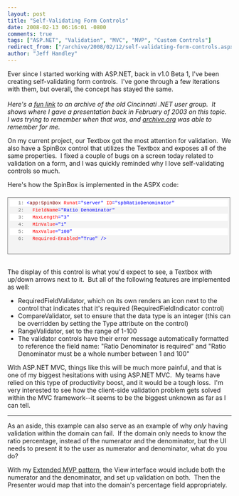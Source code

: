 ```yaml
---
layout: post
title: "Self-Validating Form Controls"
date: 2008-02-13 06:16:01 -0800
comments: true
tags: ["ASP.NET", "Validation", "MVC", "MVP", "Custom Controls"]
redirect_from: ["/archive/2008/02/12/self-validating-form-controls.aspx/"]
author: "Jeff Handley"
---
```

<!-- more -->
<p>Ever since I started working with ASP.NET, back in v1.0 Beta 1, I've been creating self-validating form controls.  I've gone through a few iterations with them, but overall, the concept has stayed the same.   <br />  <br /><em>Here's a <a href="http://web.archive.org/web/20030618195607/www.msdevcin.org/meetings.htm" target="_blank">fun link</a> to an archive of the old Cincinnati .NET user group.  It shows where I gave a presentation back in February of 2003 on this topic.  I was trying to remember when that was, and <a href="http://www.archive.org" target="_blank">archive.org</a> was able to remember for me.</em></p>  <p>On my current project, our Textbox got the most attention for validation.  We also have a SpinBox control that utilizes the Textbox and exposes all of the same properties.  I fixed a couple of bugs on a screen today related to validation on a form, and I was quickly reminded why I love self-validating controls so much.</p>  <p>Here's how the SpinBox is implemented in the ASPX code:</p>  <div style="border-right: gray 1px solid; padding-right: 4px; border-top: gray 1px solid; padding-left: 4px; font-size: 8pt; padding-bottom: 4px; margin: 20px 0px 10px; overflow: auto; border-left: gray 1px solid; width: 97.36%; cursor: text; max-height: 200px; line-height: 12pt; padding-top: 4px; border-bottom: gray 1px solid; font-family: consolas, 'Courier New', courier, monospace; height: 118px; background-color: #f4f4f4">   <div style="padding-right: 0px; padding-left: 0px; font-size: 8pt; padding-bottom: 0px; overflow: visible; width: 100%; color: black; border-top-style: none; line-height: 12pt; padding-top: 0px; font-family: consolas, 'Courier New', courier, monospace; border-right-style: none; border-left-style: none; background-color: #f4f4f4; border-bottom-style: none">   <pre style="padding-right: 0px; padding-left: 0px; font-size: 8pt; padding-bottom: 0px; margin: 0em; overflow: visible; width: 100%; color: black; border-top-style: none; line-height: 12pt; padding-top: 0px; font-family: consolas, 'Courier New', courier, monospace; border-right-style: none; border-left-style: none; background-color: white; border-bottom-style: none"><span style="color: #606060">   1:</span> <span style="color: #0000ff">&lt;</span><span style="color: #800000">app:SpinBox</span> <span style="color: #ff0000">Runat</span><span style="color: #0000ff">="server"</span> <span style="color: #ff0000">ID</span><span style="color: #0000ff">="spbRatioDenominator"</span></pre>

  <pre style="padding-right: 0px; padding-left: 0px; font-size: 8pt; padding-bottom: 0px; margin: 0em; overflow: visible; width: 100%; color: black; border-top-style: none; line-height: 12pt; padding-top: 0px; font-family: consolas, 'Courier New', courier, monospace; border-right-style: none; border-left-style: none; background-color: #f4f4f4; border-bottom-style: none"><span style="color: #606060">   2:</span>   <span style="color: #ff0000">FieldName</span><span style="color: #0000ff">="Ratio Denominator"</span></pre>

  <pre style="padding-right: 0px; padding-left: 0px; font-size: 8pt; padding-bottom: 0px; margin: 0em; overflow: visible; width: 100%; color: black; border-top-style: none; line-height: 12pt; padding-top: 0px; font-family: consolas, 'Courier New', courier, monospace; border-right-style: none; border-left-style: none; background-color: white; border-bottom-style: none"><span style="color: #606060">   3:</span>   <span style="color: #ff0000">MaxLength</span><span style="color: #0000ff">="3"</span></pre>

  <pre style="padding-right: 0px; padding-left: 0px; font-size: 8pt; padding-bottom: 0px; margin: 0em; overflow: visible; width: 100%; color: black; border-top-style: none; line-height: 12pt; padding-top: 0px; font-family: consolas, 'Courier New', courier, monospace; border-right-style: none; border-left-style: none; background-color: #f4f4f4; border-bottom-style: none"><span style="color: #606060">   4:</span>   <span style="color: #ff0000">MinValue</span><span style="color: #0000ff">="1"</span></pre>

  <pre style="padding-right: 0px; padding-left: 0px; font-size: 8pt; padding-bottom: 0px; margin: 0em; overflow: visible; width: 100%; color: black; border-top-style: none; line-height: 12pt; padding-top: 0px; font-family: consolas, 'Courier New', courier, monospace; border-right-style: none; border-left-style: none; background-color: white; border-bottom-style: none"><span style="color: #606060">   5:</span>   <span style="color: #ff0000">MaxValue</span><span style="color: #0000ff">="100"</span></pre>

  <pre style="padding-right: 0px; padding-left: 0px; font-size: 8pt; padding-bottom: 0px; margin: 0em; overflow: visible; width: 100%; color: black; border-top-style: none; line-height: 12pt; padding-top: 0px; font-family: consolas, 'Courier New', courier, monospace; border-right-style: none; border-left-style: none; background-color: #f4f4f4; border-bottom-style: none"><span style="color: #606060">   6:</span>   <span style="color: #ff0000">Required-Enabled</span><span style="color: #0000ff">="True"</span> <span style="color: #0000ff">/&gt;</span></pre>
  </div>
</div>

<p>
  <br />The display of this control is what you'd expect to see, a Textbox with up/down arrows next to it.  But all of the following features are implemented as well:</p>

<ul>
  <li>RequiredFieldValidator, which on its own renders an icon next to the control that indicates that it's required (RequiredFieldIndicator control) </li>

  <li>CompareValidator, set to ensure that the data type is an integer (this can be overridden by setting the Type attribute on the control)</li>

  <li>RangeValidator, set to the range of 1-100 </li>

  <li>The validator controls have their error message automatically formatted to reference the field name: "Ratio Denominator is required" and "Ratio Denominator must be a whole number between 1 and 100" </li>
</ul>

<p>With ASP.NET MVC, things like this will be much more painful, and that is one of my biggest hesitations with using ASP.NET MVC.  My teams have relied on this type of productivity boost, and it would be a tough loss.  I'm very interested to see how the client-side validation problem gets solved within the MVC framework--it seems to be the biggest unknown as far as I can tell.</p>

<p>
  </p><hr />

<p>As an aside, this example can also serve as an example of why <em>only</em> having validation within the domain can fail.  If the domain only needs to know the ratio percentage, instead of the numerator and the denominator, but the UI needs to present it to the user as numerator and denominator, what do you do?</p>

<p>With my <a href="http://blog.jeffhandley.com/archive/2007/11/09/an-extended-mvp-pattern-mvp-validation.aspx" target="_blank">Extended MVP pattern</a>, the View interface would include both the numerator and the denominator, and set up validation on both.  Then the Presenter would map that into the domain's percentage field appropriately. </p>
